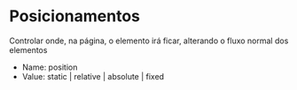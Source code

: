 # Posicionamentos 

Controlar onde, na página, o elemento irá ficar,
alterando o fluxo normal dos elementos

- Name: position
- Value: static | relative | absolute | fixed